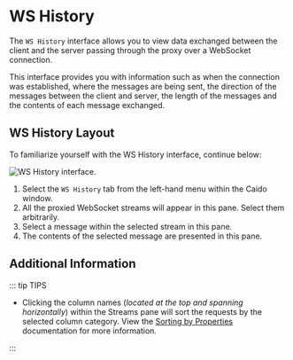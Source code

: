 # WS History

The `WS History` interface allows you to view data exchanged between the client and the server passing through the proxy over a WebSocket connection.

This interface provides you with information such as when the connection was established, where the messages are being sent, the direction of the messages between the client and server, the length of the messages and the contents of each message exchanged.

## WS History Layout

To familiarize yourself with the WS History interface, continue below:

<img alt="WS History interface." src="/_images/ws_history_interface_guides.png" center/>

1. Select the `WS History` tab from the left-hand menu within the Caido window.
2. All the proxied WebSocket streams will appear in this pane. Select them arbitrarily.
3. Select a message within the selected stream in this pane.
4. The contents of the selected message are presented in this pane.

## Additional Information

::: tip TIPS

- Clicking the column names (_located at the top and spanning horizontally_) within the Streams pane will sort the requests by the selected column category. View the [Sorting by Properties](/guides/sorting.md) documentation for more information.

:::
